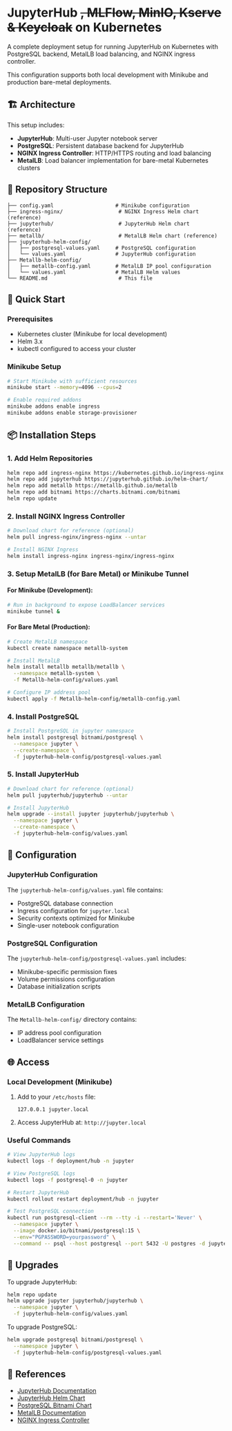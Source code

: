 
# JupyterHub ~~, MLFlow, MinIO, Kserve & Keycloak~~ on Kubernetes
A complete deployment setup for running JupyterHub on Kubernetes with PostgreSQL backend, MetalLB load balancing, and NGINX ingress controller. 

This configuration supports both local development with Minikube and production bare-metal deployments.

## 🏗️ Architecture

This setup includes:
- **JupyterHub**: Multi-user Jupyter notebook server
- **PostgreSQL**: Persistent database backend for JupyterHub
- **NGINX Ingress Controller**: HTTP/HTTPS routing and load balancing
- **MetalLB**: Load balancer implementation for bare-metal Kubernetes clusters

## 📁 Repository Structure

```
├── config.yaml                    # Minikube configuration
├── ingress-nginx/                  # NGINX Ingress Helm chart (reference)
├── jupyterhub/                     # JupyterHub Helm chart (reference)
├── metallb/                        # MetalLB Helm chart (reference)
├── jupyterhub-helm-config/
│   ├── postgresql-values.yaml     # PostgreSQL configuration
│   └── values.yaml                # JupyterHub configuration
├── Metallb-helm-config/
│   ├── metallb-config.yaml        # MetalLB IP pool configuration
│   └── values.yaml                # MetalLB Helm values
└── README.md                       # This file
```

## 🚀 Quick Start

### Prerequisites

- Kubernetes cluster (Minikube for local development)
- Helm 3.x
- kubectl configured to access your cluster

### Minikube Setup

```bash
# Start Minikube with sufficient resources
minikube start --memory=4096 --cpus=2

# Enable required addons
minikube addons enable ingress
minikube addons enable storage-provisioner
```

## 📦 Installation Steps

### 1. Add Helm Repositories

```bash
helm repo add ingress-nginx https://kubernetes.github.io/ingress-nginx
helm repo add jupyterhub https://jupyterhub.github.io/helm-chart/
helm repo add metallb https://metallb.github.io/metallb
helm repo add bitnami https://charts.bitnami.com/bitnami
helm repo update
```

### 2. Install NGINX Ingress Controller

```bash
# Download chart for reference (optional)
helm pull ingress-nginx/ingress-nginx --untar

# Install NGINX Ingress
helm install ingress-nginx ingress-nginx/ingress-nginx
```

### 3. Setup MetalLB (for Bare Metal) or Minikube Tunnel

#### For Minikube (Development):
```bash
# Run in background to expose LoadBalancer services
minikube tunnel &
```

#### For Bare Metal (Production):
```bash
# Create MetalLB namespace
kubectl create namespace metallb-system

# Install MetalLB
helm install metallb metallb/metallb \
  --namespace metallb-system \
  -f Metallb-helm-config/values.yaml

# Configure IP address pool
kubectl apply -f Metallb-helm-config/metallb-config.yaml
```

### 4. Install PostgreSQL

```bash
# Install PostgreSQL in jupyter namespace
helm install postgresql bitnami/postgresql \
  --namespace jupyter \
  --create-namespace \
  -f jupyterhub-helm-config/postgresql-values.yaml
```

### 5. Install JupyterHub

```bash
# Download chart for reference (optional)
helm pull jupyterhub/jupyterhub --untar

# Install JupyterHub
helm upgrade --install jupyter jupyterhub/jupyterhub \
  --namespace jupyter \
  --create-namespace \
  -f jupyterhub-helm-config/values.yaml
```

## 🔧 Configuration

### JupyterHub Configuration

The `jupyterhub-helm-config/values.yaml` file contains:
- PostgreSQL database connection
- Ingress configuration for `jupyter.local`
- Security contexts optimized for Minikube
- Single-user notebook configuration

### PostgreSQL Configuration

The `jupyterhub-helm-config/postgresql-values.yaml` includes:
- Minikube-specific permission fixes
- Volume permissions configuration
- Database initialization scripts

### MetalLB Configuration

The `Metallb-helm-config/` directory contains:
- IP address pool configuration
- LoadBalancer service settings

## 🌐 Access

### Local Development (Minikube)

1. Add to your `/etc/hosts` file:
   ```
   127.0.0.1 jupyter.local
   ```

2. Access JupyterHub at: `http://jupyter.local`


### Useful Commands

```bash
# View JupyterHub logs
kubectl logs -f deployment/hub -n jupyter

# View PostgreSQL logs
kubectl logs -f postgresql-0 -n jupyter

# Restart JupyterHub
kubectl rollout restart deployment/hub -n jupyter

# Test PostgreSQL connection
kubectl run postgresql-client --rm --tty -i --restart='Never' \
  --namespace jupyter \
  --image docker.io/bitnami/postgresql:15 \
  --env="PGPASSWORD=yourpassword" \
  --command -- psql --host postgresql --port 5432 -U postgres -d jupyterhub
```

## 🔄 Upgrades

To upgrade JupyterHub:

```bash
helm repo update
helm upgrade jupyter jupyterhub/jupyterhub \
  --namespace jupyter \
  -f jupyterhub-helm-config/values.yaml
```

To upgrade PostgreSQL:

```bash
helm upgrade postgresql bitnami/postgresql \
  --namespace jupyter \
  -f jupyterhub-helm-config/postgresql-values.yaml
```

## 🔗 References

- [JupyterHub Documentation](https://jupyterhub.readthedocs.io/)
- [JupyterHub Helm Chart](https://jupyterhub.github.io/helm-chart/)
- [PostgreSQL Bitnami Chart](https://github.com/bitnami/charts/tree/main/bitnami/postgresql)
- [MetalLB Documentation](https://metallb.universe.tf/)
- [NGINX Ingress Controller](https://kubernetes.github.io/ingress-nginx/)
